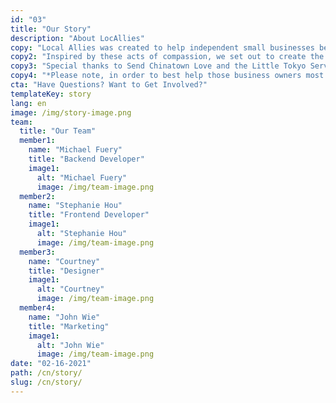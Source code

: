 ```yaml
---
id: "03"
title: "Our Story"
description: "About LocAllies"
copy: "Local Allies was created to help independent small businesses be equipped with the tools to thrive in a quickly-changing digital and difficult landscape. Throughout the COVID-19 pandemic, we witnessed volunteers from across the nation create donation campaigns and provide assistance in any way they could from creating social media groups made to uplift small merchants to those regularly buying takeout meals from local mom-and-pop restaurants. "
copy2: "Inspired by these acts of compassion, we set out to create the volunteer-led Local Allies program to set up a sustainable next step for small businesses in need. This includes a specialized website that provides a free hub to input their small business information; create donation programs where all funds go back to the business; and a helpful staff of experienced volunteers of marketers, translators, and web developers to provide complimentary consultation and suggestions on other ways to help.*"
copy3: "Special thanks to Send Chinatown Love and the Little Tokyo Service Center for their inspiration and assistance!"
copy4: "*Please note, in order to best help those business owners most in need, only small, non-franchised businesses of less than 50 employees with little to no digital/social media presence may participate. If you do not qualify, we will still be glad to help direct you to other services for additional assistance."
cta: "Have Questions? Want to Get Involved?"
templateKey: story
lang: en
image: /img/story-image.png
team:
  title: "Our Team"
  member1:
    name: "Michael Fuery"
    title: "Backend Developer"
    image1:
      alt: "Michael Fuery"
      image: /img/team-image.png
  member2:
    name: "Stephanie Hou"
    title: "Frontend Developer"
    image1:
      alt: "Stephanie Hou"
      image: /img/team-image.png
  member3:
    name: "Courtney"
    title: "Designer"
    image1:
      alt: "Courtney"
      image: /img/team-image.png
  member4:
    name: "John Wie"
    title: "Marketing"
    image1:
      alt: "John Wie"
      image: /img/team-image.png
date: "02-16-2021"
path: /cn/story/
slug: /cn/story/
---
```


